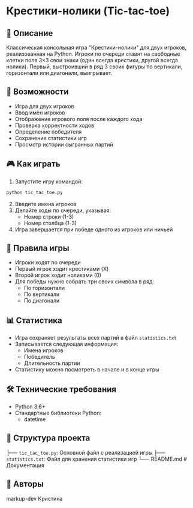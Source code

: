 # Крестики-нолики (Tic-tac-toe)

## 📝 Описание
Классическая консольная игра "Крестики-нолики" для двух игроков, реализованная на Python. Игроки по очереди ставят на свободные клетки поля 3×3 свои знаки (один всегда крестики, другой всегда нолики). Первый, выстроивший в ряд 3 своих фигуры по вертикали, горизонтали или диагонали, выигрывает.

## 🚀 Возможности
- Игра для двух игроков
- Ввод имен игроков
- Отображение игрового поля после каждого хода
- Проверка корректности ходов
- Определение победителя
- Сохранение статистики игр
- Просмотр истории сыгранных партий

## 🎮 Как играть
1. Запустите игру командой:
```bash
python tic_tac_toe.py
```
2. Введите имена игроков
3. Делайте ходы по очереди, указывая:
   - Номер строки (1-3)
   - Номер столбца (1-3)
4. Игра завершается при победе одного из игроков или ничьей

## 🎯 Правила игры
- Игроки ходят по очереди
- Первый игрок ходит крестиками (X)
- Второй игрок ходит ноликами (0)
- Для победы нужно собрать три своих символа в ряд:
  - По горизонтали
  - По вертикали
  - По диагонали

## 📊 Статистика
- Игра сохраняет результаты всех партий в файл `statistics.txt`
- Записывается следующая информация:
  - Имена игроков
  - Победитель
  - Длительность партии
- Статистику можно посмотреть в начале и в конце игры

## 🛠 Технические требования
- Python 3.6+
- Стандартные библиотеки Python:
  - datetime

## 📁 Структура проекта
   ├── `tic_tac_toe.py`: Основной файл с реализацией игры
   ├── `statistics.txt`: Файл для хранения статистики игр
   └── README.md # Документация

## 👥 Авторы
markup-dev Кристина

